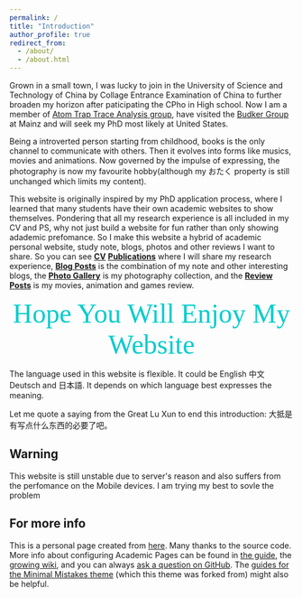 ```yaml
---
permalink: /
title: "Introduction"
author_profile: true
redirect_from: 
  - /about/
  - /about.html
---
```


Grown in a small town, I was lucky to join in the University of Science and Technology of China by Collage Entrance Examination of China to further broaden my horizon after paticipating the CPho in High school. Now I am a member of [Atom Trap Trace Analysis group](http://atta.ustc.edu.cn/en-us/index.html), have visited the [Budker Group](https://budker.berkeley.edu/) at Mainz and will seek my PhD most likely at United States.

Being a introverted  person starting from childhood, books is the only channel to communicate with others. Then it evolves into forms like musics, movies and animations. Now governed by the impulse of expressing, the photography is now my favourite hobby(although my おたく property is still unchanged which limits my content).

This website is originally inspired by my PhD application process, where I learned that many students have their own academic websites to show themselves. Pondering that all my research experience is all included in my CV and PS, why not just build a website for fun rather than only showing adademic prefomance. So I make this website a hybrid of academic personal website, study note, blogs, photos and other reviews I want to share. So you can see [**CV**](https://www.ustcxzh.cn/cv/) [**Publications**](https://www.ustcxzh.cn/publications/) where I will share my research experience, [**Blog Posts**](https://www.ustcxzh.cn/year-archive/) is the combination of my note and other interesting blogs, the [**Photo Gallery**](https://www.ustcxzh.cn/photo/) is my photography collection, and the [**Review Posts**](https://www.ustcxzh.cn/review/) is my movies, animation and games review.

<center><font color=00CCCC size=30 face="Times New Rome">Hope You Will Enjoy My Website</font></center>

The language used in this website is flexible. It could be English 中文 Deutsch and 日本語. It depends on which language best expresses the meaning.

Let me quote a saying from the Great Lu Xun to end this introduction:
大抵是有写点什么东西的必要了吧。

Warning
--------
This website is still unstable due to server's reason and also suffers from the perfomance on the Mobile devices. I am trying my best to sovle the problem

For more info
------
This is a personal page created from [here](https://academicpages.github.io). Many thanks to the source code.
More info about configuring Academic Pages can be found in [the guide](https://academicpages.github.io/markdown/), the [growing wiki](https://github.com/academicpages/academicpages.github.io/wiki), and you can always [ask a question on GitHub](https://github.com/academicpages/academicpages.github.io/discussions). The [guides for the Minimal Mistakes theme](https://mmistakes.github.io/minimal-mistakes/docs/configuration/) (which this theme was forked from) might also be helpful.
